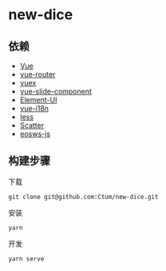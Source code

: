 # new-dice  

## 依赖

* [Vue](https://cn.vuejs.org/)
* [vue-router](https://router.vuejs.org/zh/)
* [vuex](https://vuex.vuejs.org/zh/)
* [vue-slide-component](https://github.com/NightCatSama/vue-slider-component)
* [Element-UI](http://element-cn.eleme.io/#/zh-CN/component/installation)
* [vue-i18n](https://github.com/kazupon/vue-i18n)
* [less](http://lesscss.cn)
* [Scatter](https://get-scatter.com/docs/setting-up-for-web-apps)
* [eosws-js](https://github.com/dfuse-io/eosws-js)

## 构建步骤

下载

```
git clone git@github.com:Ctum/new-dice.git
```

安装

```
yarn
```

开发

```
yarn serve
```
